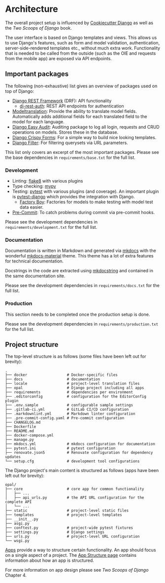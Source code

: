 # Architecture

The overall project setup is influenced by [Cookiecutter Django](https://cookiecutter-django.readthedocs.io/en/latest/) as well as the *Two Scoops of Django* book.

The user interface is based on Django templates and views. This allows us to use Django's features, such as form and model validation, authentication, server-side-rendered templates etc., without much extra work. Functionality that is needed to be called from the outside (such as the OIE and requests from the mobile app) are exposed via API endpoints.

## Important packages

The following (non-exhaustive) list gives an overview of packages used on top of Django:

* [Django REST Framework](https://www.django-rest-framework.org/) (DRF): API functionality
    * [dj-rest-auth](https://github.com/iMerica/dj-rest-auth): REST API endpoints for authentication
* [Modeltranslation](https://django-modeltranslation.readthedocs.io/en/latest/): Provide the ability to translate model fields. Automatically adds additional fields for each translated field to the model for each language.
* [Django Easy Audit](https://github.com/soynatan/django-easy-audit): Auditing package to log all login, requests and CRUD operations on models. Stores these in the database.
* [Django Crispy Forms](https://github.com/django-crispy-forms/django-crispy-forms): For a simple way to build nice looking templates.
* [Django Filter](https://django-filter.readthedocs.io/en/main/): For filtering querysets via URL parameters.

This list only covers an excerpt of the most important packages. Please see the base dependencies in `requirements/base.txt` for the full list.

### Development

* Linting: [flake8](https://flake8.pycqa.org/) with various plugins
* Type checking: [mypy](http://www.mypy-lang.org/)
* Testing: [pytest](https://pytest.org/) with various plugins (and coverage). An important plugin is [pytest-django](https://pytest-django.readthedocs.io/) which provides the integration with Django.
    * [Factory Boy](https://factoryboy.readthedocs.io/): Factories for models to make testing with model test data easier.
* [Pre-Commit](https://pre-commit.com/): To catch problems during commit via pre-commit hooks.

Please see the development dependencies in `requirements/development.txt` for the full list.

### Documentation

Documentation is written in Markdown and generated via [mkdocs](https://www.mkdocs.org/) with the wonderful [mkdocs-material](https://squidfunk.github.io/mkdocs-material/) theme. This theme has a lot of extra features for technical documentation.

Docstrings in the code are extracted using [mkdocstring](https://mkdocstrings.github.io/) and contained in the same documentation site.

Please see the development dependencies in `requirements/docs.txt` for the full list.

### Production

This section needs to be completed once the production setup is done.

Please see the development dependencies in `requirements/production.txt` for the full list.

## Project structure

The top-level structure is as follows (some files have been left out for brevity):

```shell
.
├── docker                  # Docker-specific files
├── docs                    # documentation
├── locale                  # project-level translation files
├── opal                    # Django project including all apps
├── requirements            # dependencies per environment
├── .editorconfig           # configuration for the EditorConfig plugin
├── .env.sample             # configurable sample settings
├── .gitlab-ci.yml          # GitLab CI/CD configuration
├── .markdownlint.yml       # Markdown linter configuration
├── .pre-commit-config.yaml # Pre-commit configuration
├── CHANGELOG.md
├── Dockerfile
├── README.md
├── docker-compose.yml
├── manage.py
├── mkdocs.yml              # mkdocs configuration for documentation
├── pytest.ini              # pytest configuration
├── renovate.json5          # Renovate configuration for dependency updates
└── setup.cfg               # development tool configurations
```

The Django project's main content is structured as follows (apps have been left out for brevity):

```shell
opal/
├── core                    # core app for common functionality
│   ├── ...
│   ├── api_urls.py         # the API URL configuration for the complete API
│   └── ...
├── static                  # project-level static files
├── templates               # project-level templates
├── __init__.py
├── asgi.py
├── conftest.py             # project-wide pytest fixtures
├── settings.py             # Django settings
├── urls.py                 # project-level URL configuration
└── wsgi.py
```

[Apps](https://docs.djangoproject.com/en/dev/ref/applications/) provide a way to structure certain functionality. An app should focus on a single aspect of a project. The [App Structure page](apps/structure.md) contains information about how an app is structured.

For more information on app design please see *Two Scoops of Django* Chapter 4.
